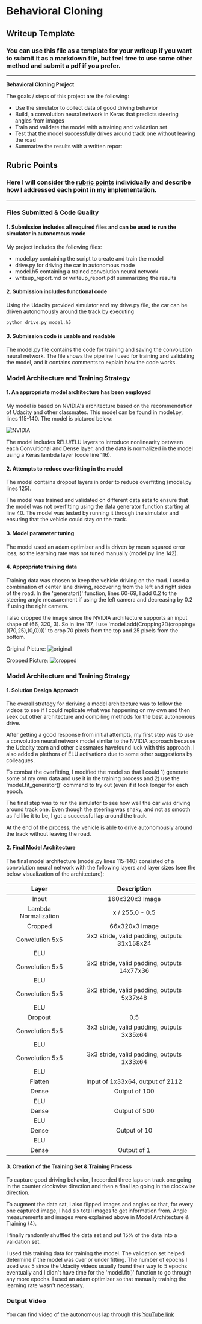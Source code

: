 # **Behavioral Cloning** 

## Writeup Template

### You can use this file as a template for your writeup if you want to submit it as a markdown file, but feel free to use some other method and submit a pdf if you prefer.

---

**Behavioral Cloning Project**

The goals / steps of this project are the following:
* Use the simulator to collect data of good driving behavior
* Build, a convolution neural network in Keras that predicts steering angles from images
* Train and validate the model with a training and validation set
* Test that the model successfully drives around track one without leaving the road
* Summarize the results with a written report


[//]: # (Image References)

[image1]: https://github.com/white315/CarND-Behavioral-Cloning-P3/blob/master/images/NVIDIA_architecture.jpg "NVIDIA"
[image2]: https://github.com/white315/CarND-Behavioral-Cloning-P3/blob/master/images/original_image.jpg "original"
[image3]: https://github.com/white315/CarND-Behavioral-Cloning-P3/blob/master/images/cropped_image.jpg "cropped"

## Rubric Points
### Here I will consider the [rubric points](https://review.udacity.com/#!/rubrics/432/view) individually and describe how I addressed each point in my implementation.  

---
### Files Submitted & Code Quality

#### 1. Submission includes all required files and can be used to run the simulator in autonomous mode

My project includes the following files:
* model.py containing the script to create and train the model
* drive.py for driving the car in autonomous mode
* model.h5 containing a trained convolution neural network 
* writeup_report.md or writeup_report.pdf summarizing the results

#### 2. Submission includes functional code
Using the Udacity provided simulator and my drive.py file, the car can be driven autonomously around the track by executing 
```sh
python drive.py model.h5
```

#### 3. Submission code is usable and readable

The model.py file contains the code for training and saving the convolution neural network. The file shows the pipeline I used for training and validating the model, and it contains comments to explain how the code works.

### Model Architecture and Training Strategy

#### 1. An appropriate model architecture has been employed

My model is based on NVIDIA's architecture based on the recommendation of Udacity and other classmates. This model can be found in model.py, lines 115-140. The model is pictured below:

![NVIDIA][image1]

The model includes RELU/ELU layers to introduce nonlinearity between each Convultional and Dense layer, and the data is normalized in the model using a Keras lambda layer (code line 116). 

#### 2. Attempts to reduce overfitting in the model

The model contains dropout layers in order to reduce overfitting (model.py lines 125). 

The model was trained and validated on different data sets to ensure that the model was not overfitting using the data generator function starting at line 40. The model was tested by running it through the simulator and ensuring that the vehicle could stay on the track.

#### 3. Model parameter tuning

The model used an adam optimizer and is driven by mean squared error loss, so the learning rate was not tuned manually (model.py line 142).

#### 4. Appropriate training data

Training data was chosen to keep the vehicle driving on the road. I used a combination of center lane driving, recovering from the left and right sides of the road. In the 'generator()' function, lines 60-69, I add 0.2 to the steering angle measurement if using the left camera and decreasing by 0.2 if using the right camera.

I also cropped the image since the NVIDIA architecture supports an input shape of (66, 320, 3). So in line 117, I use 'model.add(Cropping2D(cropping=((70,25),(0,0))))' to crop 70 pixels from the top and 25 pixels from the bottom.

Original Picture:
![original][image2]

Cropped Picture:
![cropped][image3]

### Model Architecture and Training Strategy

#### 1. Solution Design Approach

The overall strategy for deriving a model architecture was to follow the videos to see if I could replicate what was happening on my own and then seek out other architecture and compiling methods for the best autonomous drive.

After getting a good response from initial attempts, my first step was to use a convolution neural network model similar to the NVIDIA approach because the Udacity team and other classmates havefound luck with this approach. I also added a plethora of ELU activations due to some other suggestions by colleagues.

To combat the overfitting, I modified the model so that I could 1) generate some of my own data and use it in the training process and 2) use the 'model.fit_generator()' command to try out (even if it took longer for each epoch.

The final step was to run the simulator to see how well the car was driving around track one. Even though the steering was shaky, and not as smooth as I'd like it to be, I got a successful lap around the track.

At the end of the process, the vehicle is able to drive autonomously around the track without leaving the road.

#### 2. Final Model Architecture

The final model architecture (model.py lines 115-140) consisted of a convolution neural network with the following layers and layer sizes (see the below visualization of the architecture):

| Layer         		|     Description	        					| 
|:---------------------:|:---------------------------------------------:| 
| Input         		| 160x320x3 Image   							| 
| Lambda Normalization	| x / 255.0 - 0.5   							| 
| Cropped         		| 66x320x3 Image   								| 
| Convolution 5x5     	| 2x2 stride, valid padding, outputs 31x158x24 	|
| ELU					|												|
| Convolution 5x5	    | 2x2 stride, valid padding, outputs 14x77x36 	|
| ELU					|												|
| Convolution 5x5	    | 2x2 stride, valid padding, outputs 5x37x48 	|
| ELU					|												|
| Dropout				| 0.5											|
| Convolution 5x5	    | 3x3 stride, valid padding, outputs 3x35x64 	|
| ELU					|												|
| Convolution 5x5	    | 3x3 stride, valid padding, outputs 1x33x64 	|
| ELU					|												|
| Flatten				| Input of 1x33x64, output of 2112				|
| Dense					| Output of 100									|
| ELU					|												|
| Dense					| Output of 500									|
| ELU					|												|
| Dense					| Output of 10									|
| ELU					|												|
| Dense					| Output of 1									|

#### 3. Creation of the Training Set & Training Process

To capture good driving behavior, I recorded three laps on track one going in the counter clockwise direction and then a final lap going in the clockwise direction.

To augment the data sat, I also flipped images and angles so that, for every one captured image, I had six total images to get information from. Angle measurements and images were explained above in Model Architecture & Training (4).

I finally randomly shuffled the data set and put 15% of the data into a validation set. 

I used this training data for training the model. The validation set helped determine if the model was over or under fitting. The number of epochs I used was 5 since the Udacity videos usually found their way to 5 epochs eventually and I didn't have time for the 'model.fit()' function to go through any more epochs. I used an adam optimizer so that manually training the learning rate wasn't necessary.

### Output Video

You can find video of the autonomous lap through this [YouTube link](https://www.youtube.com/watch?v=bJARWhyIkRM&feature=youtu.be)
